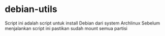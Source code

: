 # debian-utils

Script ini adalah script untuk install Debian dari system Archlinux
Sebelum menjalankan script ini pastikan sudah mount semua partisi 
